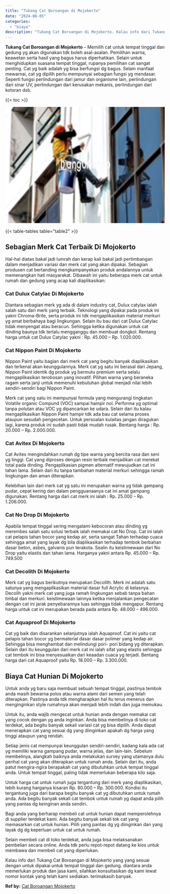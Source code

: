 ```yaml
---
title: "Tukang Cat Boroangan di Mojokerto"
date: "2024-08-05"
categories: 
  - "biaya"
description: "Tukang Cat Boroangan di Mojokerto. Kalau info dari Tukang Cat Boroangan di Mojokerto yang yang sesuai dengan untuk dipakai untuk tempat tinggal dan gedung. d..."
---
```


**Tukang Cat Boroangan di Mojokerto** – Memilih cat untuk tempat tinggal dan gedung yg akan digunakan tdk boleh asal-asalan. Pemilihan warna, keawetan serta hasil yang bagus harus diperhatikan. Selain untuk menghidupkan suasana tempat tinggal, rupanya pemilihan cat sangat penting. Cat yg baik adalah yg bisa berfungsi dg bagus. Selain manfaat mewarnai, cat yg dipilih perlu mempunyai sebagian fungsi yg mendasar. Seperti fungsi perlindungan dari jamur dan organisme lain, perlindungan dari sinar UV, perlindungan dari kerusakan mekanis, perlindungan dari kotoran dsb.

{{< toc >}}

![Tukang Cat Boroangan di Mojokerto](/images/jasa-cat-murah09.png)

{{< table-tables table="table2" >}}

## Sebagian Merk Cat Terbaik Di Mojokerto

Hal-hal diatas bakal jadi lumrah dan kerap kali bakal jadi pertimbangan dalam menjadikan variasi dan merk cat yang akan dipakai. Sebagian produsen cat bertanding mengkampanyekan produk andalannya untuk memenangkan hati masyarakat. Dibawah ini yaitu beberapa merk cat untuk rumah dan gedung yang acap kali diaplikasikan:

### Cat Dulux Catylac Di Mojokerto

Diantara sebagian merk yg ada di dalam industry cat, Dulux catylax ialah salah satu dari merk yang terbaik. Teknologi yang dipakai pada produk ini yakni Chroma-Brite, serta produk ini tdk mengaplikasikan material merkuri yg amat berbahaya bagi lingkungan. Selain itu bau dari cat Dulux Catylac tidak menyengat atau beracun. Sehingga ketika digunakan untuk cat dinding baunya tdk terlalu mengganggu dan membuat dongkol. Rentang harga untuk cat Dulux Catylac yakni : Rp. 45.000 – Rp. 1.020.000.

### Cat Nippon Paint Di Mojokerto

Nippon Paint yaitu bagian dari merk cat yang begitu banyak diaplikasikan dan terkenal akan keunggulannya. Merk cat yg satu ini berasal dari Jepang, Nippon Paint identik dg produk yg bermutu premium serta selalu mengaplikasikan terobosan yang inovatif. Pilihan warna yang beraneka ragam serta janji untuk memenuhi kebutuhan global menjadi nilai lebih sendiri-sendiri bagi Nippon Paint.

Merk cat yang satu ini mempunyai formula yang mengurangi tingkatan Volatile organic Compund (VOC) sampai hampir nol. Performa yg optimal tanpa polutan atau VOC yg dipancarkan ke udara. Selain dari itu kalau mengaplikasikan Nippon Paint hampir tdk ada bau cat selama proses ataupun sesudah pengecetan. Untuk persoalan kulaitas jangan diragukan lagi, karena produk ini sudah pasti tidak mudah rusak. Bentang harga : Rp. 20.000 – Rp. 2.000.000.

### Cat Avitex Di Mojokerto

Cat Avitex mengindahkan rumah dg tipe warna yang bercita rasa dan seni yg tinggi. Cat yang diproses dengan resin terbaik menjadikan cat merekat total pada dinding. Pengaplikasian pigmen alternatif mewujudkan cat ini tahan lama. Selain dari itu tanpa tambahan material merkuri sehingga ramah lingkungan dan aman diterapkan.

Kelebihan lain dari merk cat yg satu ini merupakan warna yg tidak gampang pudar, cepat kering dan dalam pengguanaanya cat ini amat gampang digunakan. Rentang harga dari cat merk ini ialah : Rp. 25.000 – Rp. 1.206.000.

### Cat No Drop Di Mojokerto

Apabila tempat tinggal sering mengalami kebocoran atau dinding yg merembes salah satu solusi terbaik ialah memakai cat No Drop. Cat ini ialah cat pelapis tahan bocor yang kedap air, serta sangat Tahan terhadap cuaca sehingga amat yang layak dg bila diaplikasikan terhadap tembok berbahan dasar beton, asbes, galvanis pun terakota. Sealin itu keistimewaan dari No Drop yaitu elastis dan tahan lama. Harganya yakni antara Rp. 45.000 – Rp. 749.500

### Cat Decolith Di Mojokerto

Merk cat yg bagus berikutnya merupakan Decolith. Merk ini adalah satu satunya yang mengaplikasikan material dasar full Acrylic di kelasnya. Decolih yakni merk cat yang juga ramah lingkungan sebab tanpa bahan timbal dan merkuri. keistimewaan lainnya ketika menjalankan pengecatan dengan cat ini jarak penyebarannya luas sehingga tidak mengapur. Rentang harga untuk cat ini merupakan berada pada antara Rp. 48.000 – 496.000.

### Cat Aquaproof Di Mojokerto

Cat yg baik dan disarankan selanjutnya ialah Aquaproof. Cat ini yaitu cat pelapis tahan bocor yg bermaterial dasar dasar polimer yang kedap air. Sehingga bisa menghambat dan melindungi pori- pori bidang yg diterapkan. Selain dari itu keunggulan dari merk cat ini ialah sifat yang elastis sehingga cat tembok ini bisa menyesuaikan dari keaadan cuaca yg terjadi. Bentang harga dari cat Aquaproof yaitu Rp. 18.000 – Rp. 3.300.000.

## Biaya Cat Hunian Di Mojokerto

Untuk anda yg baru saja membuat sebuah tempat tinggal, pastinya tembok anda masih bewarna polos atau warna alami dari semen yang telah diterapkan. Pastinya anda tdk mengharapkan hal itu terus menerus dan menginginkan style rumahnya akan menjadi lebih indah dan juga memukau.

Untuk itu, anda wajib mengecat untuk hunian anda dengan memakai cat yang cocok dengan yg anda inginkan. Anda bisa membelinya di toko cat terdekat, ada begitu banyak sekali variasi cat yg bisa dipilih. Anda dapat menerapkan cat yang sesuai dg yang diinginkan apakah dg harga yang tinggi ataupun yang rendah.

Setiap jenis cat mempunyai keunggulan sendiri-sendiri, kadang kala ada cat yg memiliki warna gampang pudar, warna jelas, dan lain-lain. Sebelum membelinya, alangkah baiknya anda melakukan survey yang utamanya dulu perihal cat yang akan diterapkan untuk rumah anda. Selain dari itu, anda patut mengira-ngira berapakah cat yang dibutuhkan untuk tempat tinggal anda. Untuk tempat tinggal, paling tidak memerlukan beberapa kilo saja.

Untuk harga cat untuk rumah juga tergantung dari merk yang diaplikasikan, lebih kurang harganya kisaran Rp. 80.000 – Rp. 300.000. Kondisi itu tergantung juga dari barapa begitu banyak cat yg dibutuhkan untuk rumah anda. Ada begitu banyak sekali cat tembok untuk rumah yg dapat anda pilih yang pantas dg keinginan anda sendiri.

Bagi anda yang berharap membeli cat untuk hunian dapat memperolehnya di supplier terdekat kami. Ada begitu banyak sekali tok cat yang memasarkan cat untuk hunian. Pilih yang pantas dg yg diinginkan dan yang layak dg dg keperluan untuk cat untuk rumah.

Selain membeli cat di toko terdekat, anda juga bisa melaksanakan pembelian secara online. Anda tdk perlu repot-repot datang ke kios untuk membawa dan membeli cat yang diperlukan.

Kalau info dari Tukang Cat Boroangan di Mojokerto yang yang sesuai dengan untuk dipakai untuk tempat tinggal dan gedung. diantara anda memerlukan produk dan jasa kami, silahkan konsultasikan dg kami lewat nomor kontak yang telah kami sediakan. terimakasih banyak.

**Ref by:** [Cat Boroangan Mojokerto](https://id.wikipedia.org/wiki/Cat)
